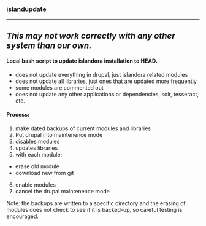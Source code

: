 ### islandupdate
----
_This may not work correctly with any other system than our own._
----
####  Local bash script to update islandora installation to HEAD.

* does not update everything in drupal, just islandora related modules
* does not update all libraries, just ones that are updated more frequently
* some modules are commented out
* does not update any other applications or dependencies, solr, tesseract, etc.

#### Process:

1. make dated backups of current modules and libraries
2. Put drupal into maintenence mode
3. disables modules
4. updates libraries
5. with each module:
  - erase old module
  - download new from git
6. enable modules
7. cancel the drupal maintenence mode

Note:  the backups are written to a specific directory
 and the erasing of modules does not check to see if it is backed-up, so
careful testing is encouraged.
